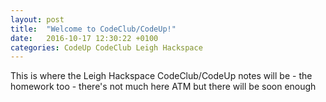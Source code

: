 ```yaml
---
layout: post
title:  "Welcome to CodeClub/CodeUp!"
date:   2016-10-17 12:30:22 +0100
categories: CodeUp CodeClub Leigh Hackspace
---
```


This is where the Leigh Hackspace CodeClub/CodeUp notes will be - the homework
too - there's not much here ATM but there will be soon enough

